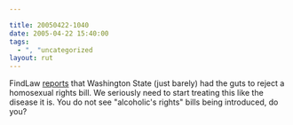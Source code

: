 ```yaml
---

title: 20050422-1040
date: 2005-04-22 15:40:00
tags:
  - ", "uncategorized
layout: rut
---
```


<p> FindLaw <a href="http://news.findlaw.com/ap/o/632/04-21-2005/a1990008891a3d86.html">reports</a>
that Washington State (just barely) had the guts to reject a
homosexual rights bill.  We seriously need to start treating this
like the disease it is.  You do not see "alcoholic's rights" bills
being introduced, do you?</p>

